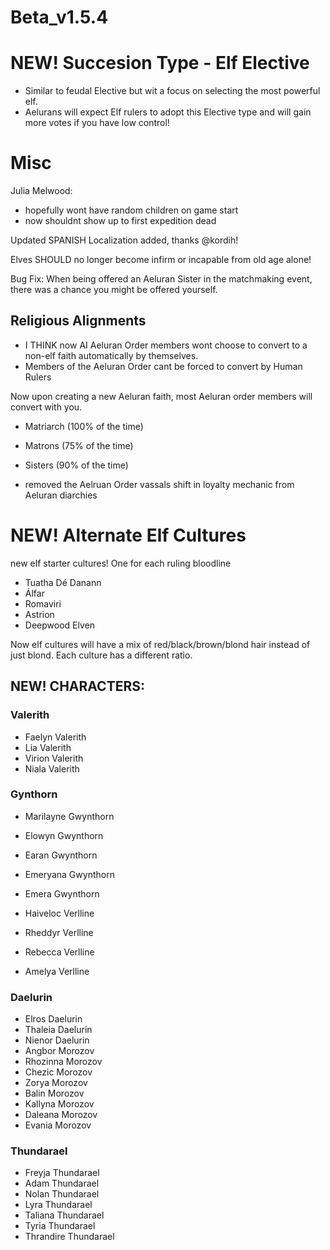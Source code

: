 # Beta_v1.5.4


# NEW! Succesion Type - Elf Elective
- Similar to feudal Elective but wit a focus on selecting the most powerful elf.
- Aelurans will expect Elf rulers to adopt this Elective type and will gain more votes if you have low control!

# Misc
Julia Melwood:
- hopefully wont have random children on game start
- now shouldnt show up to first expedition dead

Updated SPANISH Localization added, thanks @kordih!

Elves SHOULD no longer become infirm or incapable from old age alone!

Bug Fix: When being offered an Aeluran Sister in the matchmaking event, there was a chance you might be offered yourself.

## Religious Alignments
- I THINK now AI Aeluran Order members wont choose to convert to a non-elf faith automatically by themselves.
- Members of the Aeluran Order cant be forced to convert by Human Rulers

Now upon creating a new Aeluran faith, most Aeluran order members will convert with you.
- Matriarch (100% of the time)
- Matrons (75% of the time)
- Sisters (90% of the time)

- removed the Aelruan Order vassals shift in loyalty mechanic from Aeluran diarchies 

# NEW! Alternate Elf Cultures
new elf starter cultures! One for each ruling bloodline
- Tuatha Dé Danann
- Álfar
- Romaviri
- Astrion
- Deepwood Elven

Now elf cultures will have a mix of red/black/brown/blond hair instead of just blond. Each culture has a different ratio.

## NEW! CHARACTERS:
### Valerith
- Faelyn Valerith
- Lia Valerith
- Virion Valerith
- Niala Valerith

### Gynthorn
- Marilayne Gwynthorn
- Elowyn Gwynthorn
- Earan Gwynthorn
- Emeryana Gwynthorn
- Emera Gwynthorn

- Haiveloc Verlline
- Rheddyr Verlline
- Rebecca Verlline
- Amelya Verlline

### Daelurin
- Elros Daelurin
- Thaleia Daelurin
- Nienor Daelurin
- Angbor Morozov
- Rhozinna Morozov
- Chezic Morozov
- Zorya Morozov
- Balin Morozov
- Kallyna Morozov
- Daleana Morozov
- Evania Morozov

### Thundarael
- Freyja Thundarael
- Adam Thundarael
- Nolan Thundarael
- Lyra Thundarael
- Taliana Thundarael
- Tyria Thundarael
- Thrandire Thundarael


